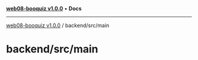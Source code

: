 [**web08-booquiz v1.0.0**](../../../README.md) • **Docs**

***

[web08-booquiz v1.0.0](../../../modules.md) / backend/src/main

# backend/src/main
